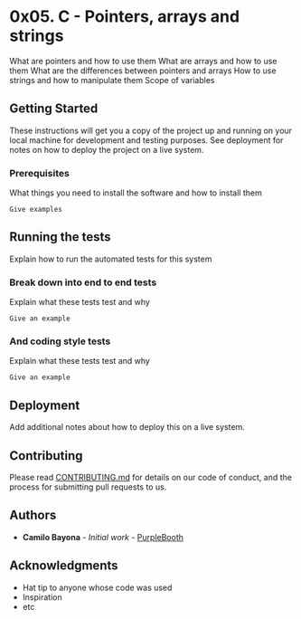 # 0x05. C - Pointers, arrays and strings

What are pointers and how to use them
What are arrays and how to use them
What are the differences between pointers and arrays
How to use strings and how to manipulate them
Scope of variables

## Getting Started

These instructions will get you a copy of the project up and running on your local machine for development and testing purposes. See deployment for notes on how to deploy the project on a live system.

### Prerequisites

What things you need to install the software and how to install them

```
Give examples
```

## Running the tests

Explain how to run the automated tests for this system

### Break down into end to end tests

Explain what these tests test and why

```
Give an example
```

### And coding style tests

Explain what these tests test and why

```
Give an example
```

## Deployment

Add additional notes about how to deploy this on a live system.

## Contributing

Please read [CONTRIBUTING.md](https://gist.github.com/) for details on our code of conduct, and the process for submitting pull requests to us.

## Authors

* **Camilo Bayona** - *Initial work* - [PurpleBooth](https://github.com/cbayonao)

## Acknowledgments

* Hat tip to anyone whose code was used
* Inspiration
* etc
